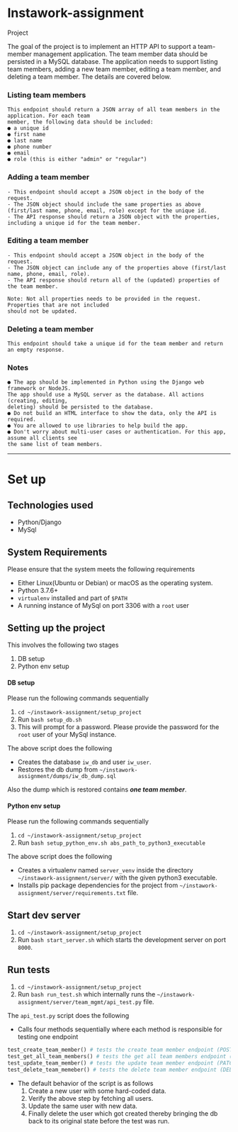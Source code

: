 # Instawork-assignment

Project

The goal of the project is to implement an HTTP API to support a team-member management
application. The team member data should be persisted in a MySQL database. The application
needs to support listing team members, adding a new team member, editing a team member,
and deleting a team member. The details are covered below.

### Listing team members
    This endpoint should return a JSON array of all team members in the application. For each team
    member, the following data should be included:
    ● a unique id
    ● first name
    ● last name
    ● phone number
    ● email
    ● role (this is either "admin" or "regular")

### Adding a team member
    - This endpoint should accept a JSON object in the body of the request.
    - The JSON object should include the same properties as above (first/last name, phone, email, role) except for the unique id. 
    - The API response should return a JSON object with the properties, including a unique id for the team member.

### Editing a team member
    - This endpoint should accept a JSON object in the body of the request. 
    - The JSON object can include any of the properties above (first/last name, phone, email, role).
    - The API response should return all of the (updated) properties of the team member.
    
    Note: Not all properties needs to be provided in the request. Properties that are not included
    should not be updated.

### Deleting a team member
    This endpoint should take a unique id for the team member and return an empty response.
    
### Notes
    ● The app should be implemented in Python using the Django web framework or NodeJS.
    The app should use a MySQL server as the database. All actions (creating, editing,
    deleting) should be persisted to the database.
    ● Do not build an HTML interface to show the data, only the API is required.
    ● You are allowed to use libraries to help build the app.
    ● Don't worry about multi-user cases or authentication. For this app, assume all clients see
    the same list of team members.

--------------------------------------------------------------------------------------------------
# Set up

## Technologies used
 - Python/Django
 - MySql

## System Requirements
Please ensure that the system meets the following requirements
 - Either Linux(Ubuntu or Debian) or macOS as the operating system.
 - Python 3.7.6+
 - `virtualenv` installed and part of `$PATH`
 - A running instance of MySql on port 3306 with a `root` user

## Setting up the project
This involves the following two stages
1. DB setup
2. Python env setup

#### DB setup
Please run the following commands sequentially
 1. ```cd ~/instawork-assignment/setup_project```
 2. Run ```bash setup_db.sh```
 3. This will prompt for a password. Please provide the password for the ```root``` user of your MySql instance.
 
 The above script does the following
  - Creates the database `iw_db` and user `iw_user`. 
  - Restores the db dump from `~/instawork-assignment/dumps/iw_db_dump.sql`
  
Also the dump which is restored contains ***one team member***.

#### Python env setup
Please run the following commands sequentially
1. ```cd ~/instawork-assignment/setup_project```
2. Run `bash setup_python_env.sh abs_path_to_python3_executable`

The above script does the following
 - Creates a virtualenv named `server_venv` inside the directory `~/instawork-assignment/server/` with the given python3 executable.
 - Installs pip package dependencies for the project from `~/instawork-assignment/server/requirements.txt` file.

## Start dev server
1. ```cd ~/instawork-assignment/setup_project```
2. Run `bash start_server.sh` which starts the development server on port `8000`.

## Run tests
1. ```cd ~/instawork-assignment/setup_project```
2. Run `bash run_test.sh` which internally runs the `~/instawork-assignment/server/team_mgmt/api_test.py` file.

The `api_test.py` script does the following
 - Calls four methods sequentially where each method is responsible for testing one endpoint
 ```py
 test_create_team_member() # tests the create team member endpoint (POST /api/team-members/)
 test_get_all_team_members() # tests the get all team members endpoint (GET /api/team-members/)
 test_update_team_member() # tests the update team member endpoint (PATCH /api/team-member/<team-member-id>/)
 test_delete_team_memeber() # tests the delete team member endpoint (DELETE /api/team-member/<team-member-id>/)
 ```
 - The default behavior of the script is as follows
   1. Create a new user with some hard-coded data.
   2. Verify the above step by fetching all users.
   3. Update the same user with new data.
   4. Finally delete the user which got created thereby bringing the db back to its original state before the test was run.
